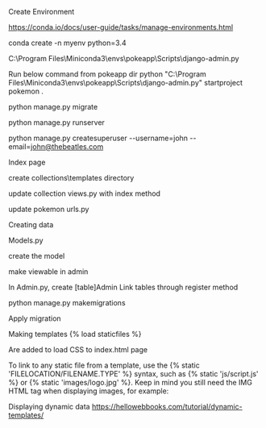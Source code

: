 Create Environment

https://conda.io/docs/user-guide/tasks/manage-environments.html

conda create -n myenv python=3.4


C:\Program Files\Miniconda3\envs\pokeapp\Scripts\django-admin.py

Run below command from pokeapp dir
python "C:\Program Files\Miniconda3\envs\pokeapp\Scripts\django-admin.py" startproject pokemon .

python manage.py migrate

python manage.py runserver

python manage.py createsuperuser --username=john --email=john@thebeatles.com

Index page

create collections\templates directory

update collection views.py with index method

update pokemon urls.py

Creating data

Models.py

create the model

make viewable in admin

In Admin.py, create [table]Admin
Link tables through register method


python manage.py makemigrations

Apply migration

Making templates
{% load staticfiles %}
<link rel="stylesheet" href="{% static 'css/style.css' %}" />
Are added to load CSS to index.html page

To link to any static file from a template, use the {% static 'FILELOCATION/FILENAME.TYPE' %} syntax, such as {% static 'js/script.js' %} or {% static 'images/logo.jpg' %}. Keep in mind you still need the IMG HTML tag when displaying images, for example: <img src="{% static 'images/logo.jpg' %}" alt=""/>

Displaying dynamic data
https://hellowebbooks.com/tutorial/dynamic-templates/

